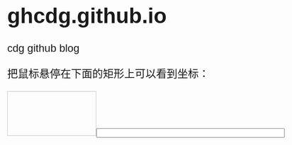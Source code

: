 # ghcdg.github.io
cdg github blog


<!DOCTYPE HTML>
<html>
<head>
<style type="text/css"> 
body
{
font-size:150%;
font-family:verdana,helvetica,arial,sans-serif;
}
</style>

<script type="text/javascript"> 
function cnvs_getCoordinates(e)
{
x=e.clientX;
y=e.clientY;
document.getElementById("xycoordinates").innerHTML="Coordinates: (" + x + "," + y + ")";
}
 
function cnvs_clearCoordinates()
{
document.getElementById("xycoordinates").innerHTML="";
}


/* 获取系统详细日期并在页面中显示 */
var weekday=["星期日","星期一","星期二","星期三","星期四","星期五","星期六"]; 
//获取系统时间
var attime;
function clock(){
    var time=new Date();   
    var day="  "+weekday[(new Date()).getDay()]; //获取星期
    attime=time.getFullYear()+"年"+time.getMonth()+"月"+time.getDate()+"日";
    attime=attime+"  "+time.getHours()+"时"+time.getMinutes()+"分"+time.getSeconds()+"秒"+day;
    document.getElementById("clock").value = attime;
}
//每隔1000ms就会执行一次该代码
setInterval(clock,1000);

</script>
</head>

<body style="margin:0px;">

<p>把鼠标悬停在下面的矩形上可以看到坐标：</p>

<div id="coordiv" style="float:left;width:199px;height:99px;border:1px solid #c3c3c3" onmousemove="cnvs_getCoordinates(event)" onmouseout="cnvs_clearCoordinates()"></div>
<br />
<br />
<br />
<div id="xycoordinates"></div>
 
 <!--显示系统详细日期-->
<form><input id="clock" type="text" size="50" /> 
 
</body>
</html>

